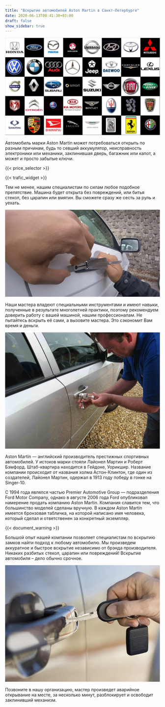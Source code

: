 ```yaml
---
title: "Вскрытие автомобилей Aston Martin в Санкт-Петербурге"
date: 2020-06-13T00:41:30+03:00
draft: false
show_sidebar: true
---
```


![логотипы авто](car_logo.jpg)

Автомобиль марки Aston Martin может потребоваться открыть по разным причинам, будь то севший аккумулятор, неисправность электроники или механики, заклинившая дверь, багажник или капот, а может и просто забытые ключи. 

{{< price_selector >}}

{{< trafic_widget >}}

Тем не менее, нашим специалистам по силам любое подобное препятствие. Машина будет открыта без повреждений, или битья стекол, без царапин или вмятин. Вы сможете сразу же сесть за руль и уехать.

![вскрытие машины без повреждений](car.jpg)

Наши мастера владеют специальными инструментами и имеют навыки, полученные в результате многолетней практики, поэтому рекомендуем доверить работу с вашей машиной, нашим профессионалам. Не пытайтесь вскрыть её сами, а вызовите мастера. Это сэкономит Вам время и деньги.

![процесс вскртия авто](car_open.jpg)

Aston Martin — английский производитель престижных спортивных автомобилей. У истоков марки стояли Лайонел Мартин и Роберт Бэмфорд. Штаб-квартира находится в Гейдоне, Уорикшир. Название компании происходит от названия холма Астон-Клинтон, где один из создателей, Лайонел Мартин, одержал в 1913 году победу в гонке на Singer-10. 

С 1994 года являлся частью Premier Automotive Group — подразделения Ford Motor Company, однако в августе 2006 года Ford опубликовал намерение продать компанию Aston Martin. Компания славится тем, что большинство моделей сделаны вручную. В каждом Aston Martin имеется бронзовая табличка, на которой написано имя человека, который сделал и ответственен за конкретный экземпляр.

{{< document_warning >}}

Большой опыт нашей компании позволяет специалистам по вскрытию замков найти подход к любому автомобилю. Мы произведем аккуратное и быстрое вскрытие независимо от брэнда производителя. Никаких разбитых стекол, царапин или повреждений! Вскрытие автомобиля – дело обычно срочное. 

![ключ от авто](car_key.jpg)

Позвоните в нашу организацию, мастер произведет аварийное открывание на месте, за несколько минут, разблокирует и освободит заклинивший механизм. 